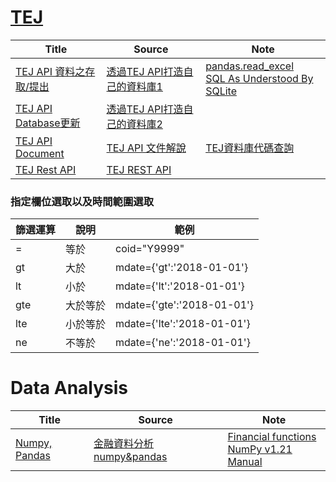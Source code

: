 # [TEJ](https://api.tej.com.tw)
|Title|Source|Note|
|---|---|---|
|[TEJ API 資料之存取/提出](https://github.com/thezu-twt/TEJ/blob/main/TEJAPI_DataAcces.ipynb)|[透過TEJ API打造自己的資料庫1](https://medium.com/tej-api-金融資料分析/新手上路-一-透過tej-api打造自己的資料庫-acd5ce3b04d8)|[pandas.read_excel](https://pandas.pydata.org/pandas-docs/stable/reference/api/pandas.read_excel.html)<br>[SQL As Understood By SQLite](https://www.sqlite.org/lang.html)|
|[TEJ API Database更新](https://github.com/thezu-twt/TEJ/blob/main/TEJAPI_Database.ipynb)|[透過TEJ API打造自己的資料庫2](https://medium.com/tej-api-金融資料分析/新手上路-二-透過tej-api打造自己的資料庫-390e610293b4)||
|[TEJ API Document](https://github.com/thezu-twt/TEJ/blob/main/TEJAPI_Document.ipynb)|[TEJ API 文件解說](https://medium.com/tej-api-金融資料分析/新手上路-三-tej-api-文件解說-9c3d149a7668)|[TEJ資料庫代碼查詢](https://api.tej.com.tw/datatables.html?db=TWN&t=台灣資料庫)
|[TEJ Rest API](https://github.com/thezu-twt/TEJ/blob/main/TEJAPI_REST.ipynb)|[TEJ REST API](https://medium.com/tej-api-金融資料分析/新手上路-四-tej-rest-api-使用手冊-8ccfea25fc85)||

### 指定欄位選取以及時間範圍選取
|篩選運算|說明|範例|
|---|---|---|
|=|等於|coid="Y9999"|
|gt|大於|mdate={'gt':'2018-01-01'}|
|lt|小於|mdate={'lt':'2018-01-01'}|
|gte|大於等於|mdate={'gte':'2018-01-01'}|
|lte|小於等於|mdate={'lte':'2018-01-01'}|
|ne|不等於|mdate={'ne':'2018-01-01'}|

# Data Analysis
|Title|Source|Note|
|---|---|---|
|[Numpy, Pandas](https://github.com/thezu-twt/TEJ/blob/main/DataAnalysis_NumpyPandas.ipynb)|[金融資料分析numpy&pandas](https://medium.com/tej-api-金融資料分析/資料科學練功坊-一-numpy-pandas-c59896190ca4)|[Financial functions](https://numpy.org/doc/1.17/reference/routines.financial.html)<br>[NumPy v1.21 Manual](https://numpy.org/doc/stable/)|









